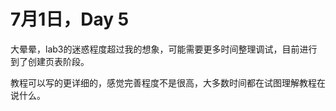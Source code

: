 # 7月1日，Day 5

大晕晕，lab3的迷惑程度超过我的想象，可能需要更多时间整理调试，目前进行到了创建页表阶段。

教程可以写的更详细的，感觉完善程度不是很高，大多数时间都在试图理解教程在说什么。
